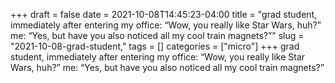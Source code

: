 +++draft = falsedate = 2021-10-08T14:45:23-04:00title = "grad student, immediately after entering my office: “Wow, you really like Star Wars, huh?” me: “Yes, but have you also noticed all my cool train magnets?”"slug = "2021-10-08-grad-student,"tags = []categories = ["micro"]+++grad student, immediately after entering my office: “Wow, you really like Star Wars, huh?” me: “Yes, but have you also noticed all my cool train magnets?”
